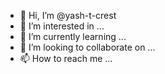 - 👋 Hi, I’m @yash-t-crest
- 👀 I’m interested in ...
- 🌱 I’m currently learning ...
- 💞️ I’m looking to collaborate on ...
- 📫 How to reach me ...

<!---
yash-t-crest/yash-t-crest is a ✨ special ✨ repository because its `README.md` (this file) appears on your GitHub profile.
You can click the Preview link to take a look at your changes.
--->
